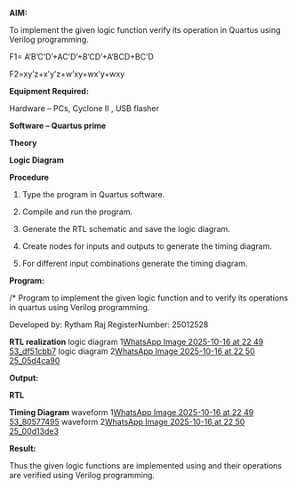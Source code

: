 **AIM:**

To implement the given logic function verify its operation in Quartus using Verilog programming.

F1= A’B’C’D’+AC’D’+B’CD’+A’BCD+BC’D 

F2=xy’z+x’y’z+w’xy+wx’y+wxy

**Equipment Required:**

Hardware – PCs, Cyclone II , USB flasher

**Software – Quartus prime**

**Theory**

**Logic Diagram**

**Procedure**

1.	Type the program in Quartus software.

2.	Compile and run the program.

3.	Generate the RTL schematic and save the logic diagram.

4.	Create nodes for inputs and outputs to generate the timing diagram.

5.	For different input combinations generate the timing diagram.


**Program:**

/* Program to implement the given logic function and to verify its operations in quartus using Verilog programming. 

Developed by: Rytham Raj RegisterNumber: 25012528


**RTL realization**
logic diagram 1[WhatsApp Image 2025-10-16 at 22 49 53_df51cbb7](https://github.com/user-attachments/assets/5d1bdd4e-9bf4-414b-a526-3cba1dde2ccd)
logic diagram 2[WhatsApp Image 2025-10-16 at 22 50 25_05d4ca90](https://github.com/user-attachments/assets/de3ac69e-183e-4e2b-b3f2-594cc0fcd070)

**Output:**

**RTL**

**Timing Diagram**
waveform 1[WhatsApp Image 2025-10-16 at 22 49 53_80577495](https://github.com/user-attachments/assets/c9177673-9a41-4cbc-a454-a01b68a21a8c)
waveform 2[WhatsApp Image 2025-10-16 at 22 50 25_00d13de3](https://github.com/user-attachments/assets/2d1e115d-aa47-4d1d-bb30-d6a92f4ffdb1)


**Result:**

Thus the given logic functions are implemented using and their operations are verified using Verilog programming.

